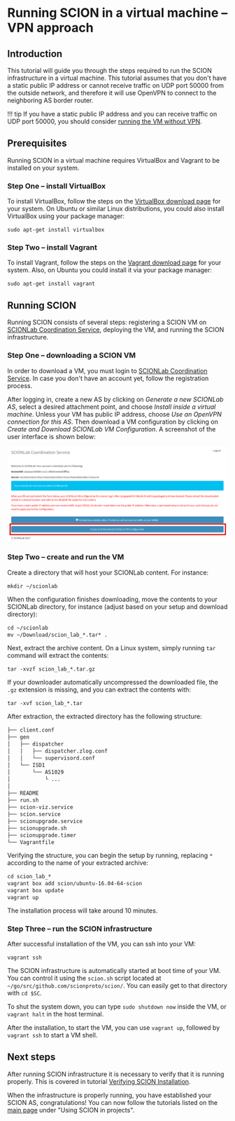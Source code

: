 # Running SCION in a virtual machine &ndash; VPN approach

## Introduction

This tutorial will guide you through the steps required to run the SCION infrastructure in a virtual machine. This tutorial assumes that you don't have a static public IP address or cannot receive traffic on UDP port 50000 from the outside network, and therefore it will use OpenVPN to connect to the neighboring AS border router.

!!! tip
    If you have a static public IP address and you can receive traffic on UDP port 50000, you should consider [running the VM without VPN](static_ip/).

## Prerequisites

Running SCION in a virtual machine requires VirtualBox and Vagrant to be installed on your system.

### Step One &ndash; install VirtualBox

To install VirtualBox, follow the steps on the [VirtualBox download page](https://www.virtualbox.org/wiki/Downloads) for your system. On Ubuntu or similar Linux distributions, you could also install VirtualBox using your package manager:

```shell
sudo apt-get install virtualbox
```

### Step Two &ndash; install Vagrant

To install Vagrant, follow the steps on the [Vagrant download page](https://www.vagrantup.com/downloads.html) for your system. Also, on Ubuntu you could install it via your package manager:

```shell
sudo apt-get install vagrant
```

## Running SCION

Running SCION consists of several steps: registering a SCION VM on [SCIONLab Coordination Service](https://www.scionlab.org/), deploying the VM, and running the SCION infrastructure.

### Step One &ndash; downloading a SCION VM

In order to download a VM, you must login to [SCIONLab Coordination Service](https://www.scionlab.org/). In case you don't have an account yet, follow the registration process.

After logging in, create a new AS by clicking on *Generate a new SCIONLab AS*, select a desired attachment point, and choose *Install inside a virtual machine*. Unless your VM has public IP address, choose *Use an OpenVPN connection for this AS*. Then download a VM configuration by clicking on *Create and Download SCIONLab VM Configuration*. A screenshot of the user interface is shown below:

![SCIONLab download page](/images/scionlab_download_vm_openvpn_setup.png)

### Step Two &ndash; create and run the VM

Create a directory that will host your SCIONLab content. For instance:
```shell
mkdir ~/scionlab
```

When the configuration finishes downloading, move the contents to your SCIONLab directory, for instance (adjust based on your setup and download directory):
```shell
cd ~/scionlab
mv ~/Download/scion_lab_*.tar* .
```

Next, extract the archive content. On a Linux system, simply running `tar` command will extract the contents:
```shell
tar -xvzf scion_lab_*.tar.gz
```

If your downloader automatically uncompressed the downloaded file, the `.gz` extension is missing, and you can extract the contents with:
```shell
tar -xvf scion_lab_*.tar
```

After extraction, the extracted directory has the following structure:

```
├── client.conf
├── gen
│   ├── dispatcher
│   │   ├── dispatcher.zlog.conf
│   │   └── supervisord.conf
│   └── ISD1
│       └── AS1029
│           └ ...
│
├── README
├── run.sh
├── scion-viz.service
├── scion.service
├── scionupgrade.service
├── scionupgrade.sh
├── scionupgrade.timer
└── Vagrantfile
```

Verifying the structure, you can begin the setup by running, replacing `*` according to the name of your extracted archive:

```shell
cd scion_lab_*
vagrant box add scion/ubuntu-16.04-64-scion
vagrant box update
vagrant up
```

The installation process will take around 10 minutes.

### Step Three &ndash; run the SCION infrastructure

After successful installation of the VM, you can ssh into your VM:

```shell
vagrant ssh
```

The SCION infrastructure is automatically started at boot time of your VM. You can control it using the `scion.sh` script located at `~/go/src/github.com/scionproto/scion/`. You can easily get to that directory with `cd $SC`.

To shut the system down, you can type `sudo shutdown now` inside the VM, or `vagrant halt` in the host terminal.

After the installation, to start the VM, you can use `vagrant up`, followed by `vagrant ssh` to start a VM shell.

## Next steps

After running SCION infrastructure it is necessary to verify that it is running properly. This is covered in tutorial [Verifying SCION Installation](/general_scion_configuration/verifying_scion_installation/).

When the infrastructure is properly running, you have established your SCION AS, congratulations! You can now follow the tutorials listed on the [main page](https://netsec-ethz.github.io/scion-tutorials/) under "Using SCION in projects".
